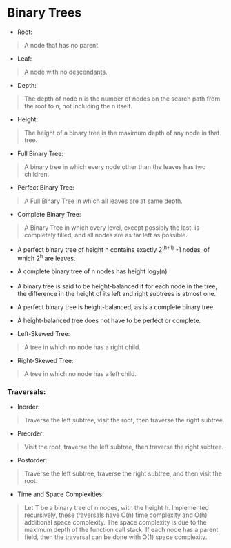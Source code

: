 # Binary Trees

* Root:
> A node that has no parent. 

* Leaf:
> A node with no descendants. 

* Depth:
> The depth of node n is the number of nodes on the search path from the root to n, not including the n itself.

* Height:
> The height of a binary tree is the maximum depth of any node in that tree. 

* Full Binary Tree:   
> A binary tree in which every node other than the leaves has two children. 

* Perfect Binary Tree:
> A Full Binary Tree in which all leaves are at same depth. 

* Complete Binary Tree:   
> A Binary Tree in which every level, except possibly the last, is completely filled, and all nodes are as far left as possible. 

* A perfect binary tree of height h contains exactly 2<sup>(h+1)</sup> -1 nodes, of which 2<sup>h</sup> are leaves.  

* A complete binary tree of n nodes has height log<sub>2</sub>(n)

* A binary tree is said to be height-balanced if for each node in the tree, the difference in the height of its left and right subtrees is atmost one. 

* A perfect binary tree is height-balanced, as is a complete binary tree. 

* A height-balanced tree does not have to be perfect or complete. 

* Left-Skewed Tree: 
> A tree in which no node has a right child. 

* Right-Skewed Tree:
> A tree in which no node has a left child. 

### Traversals: 

* Inorder: 
> Traverse the left subtree, visit the root, then traverse the right subtree. 

* Preorder:
> Visit the root, traverse the left subtree, then traverse the right subtree.

* Postorder:
> Traverse the left subtree, traverse the right subtree, and then visit the root. 

* Time and Space Complexities:
> Let T be a binary tree of n nodes, with the height h. Implemented recursively, these traversals have O(n) time complexity and O(h) additional space complexity. 
> The space complexity is due to the maximum depth of the function call stack. 
> If each node has a parent field, then the traversal can be done with O(1) space complexity.

